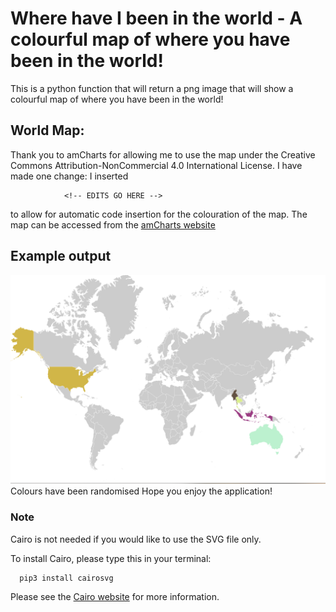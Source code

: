 # Where have I been in the world - A colourful map of where you have been in the world!
This is a python function that will return a png image that will show a colourful map of where you have been in the world!
## World Map:
Thank you to amCharts for allowing me to use the map under the Creative Commons Attribution-NonCommercial 4.0 International License. I have made one change: I inserted
```
			<!-- EDITS GO HERE -->

```
to allow for automatic code insertion for the colouration of the map.
The map can be accessed from the [amCharts website](https://www.amcharts.com/svg-maps/?map=world)

## Example output
![Image of example](example_output/eg.png)
Colours have been randomised
Hope you enjoy the application!

### Note
Cairo is not needed if you would like to use the SVG file only.

To install Cairo, please type this in your terminal:
```
  pip3 install cairosvg
```
Please see the [Cairo website](https://cairosvg.org/) for more information.
